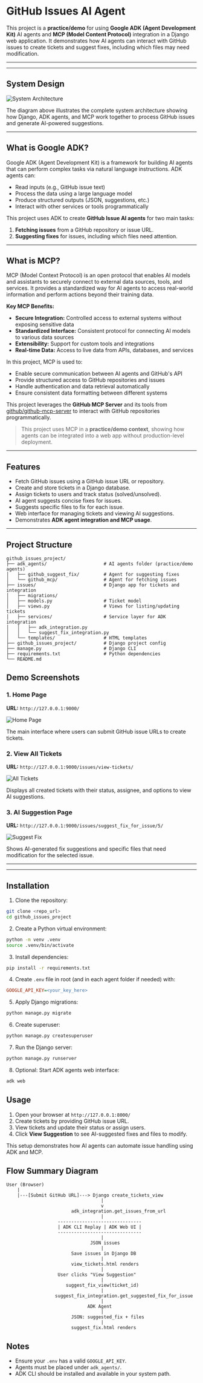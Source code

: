# GitHub Issues AI Agent 

This project is a **practice/demo** for using **Google ADK (Agent Development Kit)** AI agents and **MCP (Model Content Protocol)** integration in a Django web application. It demonstrates how AI agents can interact with GitHub issues to create tickets and suggest fixes, including which files may need modification.

---

---

## System Design

![System Architecture](demo/GithubMCP-Tickets.png)

The diagram above illustrates the complete system architecture showing how Django, ADK agents, and MCP work together to process GitHub issues and generate AI-powered suggestions.

---



## What is Google ADK?

Google ADK (Agent Development Kit) is a framework for building AI agents that can perform complex tasks via natural language instructions. ADK agents can:
- Read inputs (e.g., GitHub issue text)
- Process the data using a large language model
- Produce structured outputs (JSON, suggestions, etc.)
- Interact with other services or tools programmatically

This project uses ADK to create **GitHub Issue AI agents** for two main tasks:
1. **Fetching issues** from a GitHub repository or issue URL.
2. **Suggesting fixes** for issues, including which files need attention.

---

## What is MCP?

MCP (Model Context Protocol) is an open protocol that enables AI models and assistants to securely connect to external data sources, tools, and services. It provides a standardized way for AI agents to access real-world information and perform actions beyond their training data.

**Key MCP Benefits:**
- **Secure Integration:** Controlled access to external systems without exposing sensitive data
- **Standardized Interface:** Consistent protocol for connecting AI models to various data sources
- **Extensibility:** Support for custom tools and integrations
- **Real-time Data:** Access to live data from APIs, databases, and services

In this project, MCP is used to:
- Enable secure communication between AI agents and GitHub's API
- Provide structured access to GitHub repositories and issues
- Handle authentication and data retrieval automatically
- Ensure consistent data formatting between different systems

This project leverages the **GitHub MCP Server** and its tools from [github/github-mcp-server](https://github.com/github/github-mcp-server) to interact with GitHub repositories programmatically.

> This project uses MCP in a **practice/demo context**, showing how agents can be integrated into a web app without production-level deployment.
---

## Features

- Fetch GitHub issues using a GitHub issue URL or repository.
- Create and store tickets in a Django database.
- Assign tickets to users and track status (solved/unsolved).
- AI agent suggests concise fixes for issues.
- Suggests specific files to fix for each issue.
- Web interface for managing tickets and viewing AI suggestions.
- Demonstrates **ADK agent integration and MCP usage**.

---

## Project Structure

```
github_issues_project/
├── adk_agents/                     # AI agents folder (practice/demo agents)
│   ├── github_suggest_fix/         # Agent for suggesting fixes
│   └── github_mcp/                 # Agent for fetching issues
├── issues/                         # Django app for tickets and integration
│   ├── migrations/
│   ├── models.py                   # Ticket model
│   ├── views.py                    # Views for listing/updating tickets
│   ├── services/                   # Service layer for ADK integration
│   │   ├── adk_integration.py
│   │   └── suggest_fix_integration.py
│   └── templates/                  # HTML templates
├── github_issues_project/          # Django project config
├── manage.py                       # Django CLI
├── requirements.txt                # Python dependencies
└── README.md
```
## Demo Screenshots

### 1. Home Page
**URL:** `http://127.0.0.1:9000/`

![Home Page](demo/home.png)

The main interface where users can submit GitHub issue URLs to create tickets.

### 2. View All Tickets
**URL:** `http://127.0.0.1:9000/issues/view-tickets/`

![All Tickets](demo/all_tickets.png)

Displays all created tickets with their status, assignee, and options to view AI suggestions.

### 3. AI Suggestion Page
**URL:** `http://127.0.0.1:9000/issues/suggest_fix_for_issue/5/`

![Suggest Fix](demo/suggest_fix.png)

Shows AI-generated fix suggestions and specific files that need modification for the selected issue.

---
---

## Installation

1. Clone the repository:
```bash
git clone <repo_url>
cd github_issues_project
```

2. Create a Python virtual environment:
```bash
python -m venv .venv
source .venv/bin/activate
```

3. Install dependencies:
```bash
pip install -r requirements.txt
```

4. Create `.env` file in root (and in each agent folder if needed) with:
```ini
GOOGLE_API_KEY=<your_key_here>
```

5. Apply Django migrations:
```bash
python manage.py migrate
```

6. Create superuser:
```bash
python manage.py createsuperuser
```

7. Run the Django server:
```bash
python manage.py runserver
```

8. Optional: Start ADK agents web interface:
```bash
adk web
```

## Usage

1. Open your browser at `http://127.0.0.1:8000/`
2. Create tickets by providing GitHub issue URL.
3. View tickets and update their status or assign users.
4. Click **View Suggestion** to see AI-suggested fixes and files to modify.

This setup demonstrates how AI agents can automate issue handling using ADK and MCP.

## Flow Summary Diagram 

```
User (Browser)
    |
    |---[Submit GitHub URL]---> Django create_tickets_view
                                   |
                                   v
                        adk_integration.get_issues_from_url
                                   |
                   -------------------------------
                   | ADK CLI Replay | ADK Web UI |
                   -------------------------------
                                   |
                               JSON issues
                                   |
                        Save issues in Django DB
                                   |
                        view_tickets.html renders
                                   |
                   User clicks "View Suggestion"
                                   |
                      suggest_fix_view(ticket_id)
                                   |
                  suggest_fix_integration.get_suggested_fix_for_issue
                                   |
                              ADK Agent
                                   |
                        JSON: suggested_fix + files
                                   |
                        suggest_fix.html renders
```

## Notes

- Ensure your `.env` has a valid `GOOGLE_API_KEY`.
- Agents must be placed under `adk_agents/`.
- ADK CLI should be installed and available in your system path.